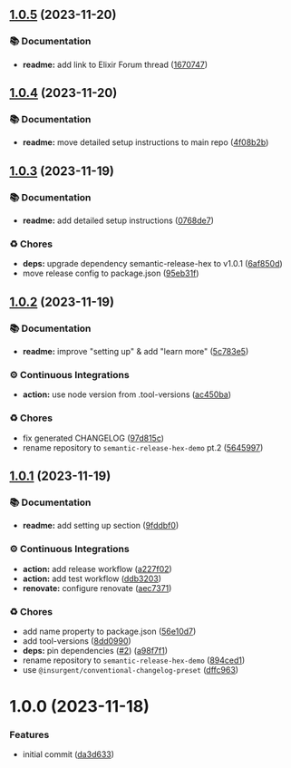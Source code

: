 ## [1.0.5](https://github.com/sheerlox/semantic-release-hex-demo/compare/v1.0.4...v1.0.5) (2023-11-20)


### 📚 Documentation

* **readme:** add link to Elixir Forum thread ([1670747](https://github.com/sheerlox/semantic-release-hex-demo/commit/1670747e3afead412a7602941a5431b62d28000f))

## [1.0.4](https://github.com/sheerlox/semantic-release-hex-demo/compare/v1.0.3...v1.0.4) (2023-11-20)


### 📚 Documentation

* **readme:** move detailed setup instructions to main repo ([4f08b2b](https://github.com/sheerlox/semantic-release-hex-demo/commit/4f08b2beb74621cd137803e6ea4dfec456a39ca3))

## [1.0.3](https://github.com/sheerlox/semantic-release-hex-demo/compare/v1.0.2...v1.0.3) (2023-11-19)


### 📚 Documentation

* **readme:** add detailed setup instructions ([0768de7](https://github.com/sheerlox/semantic-release-hex-demo/commit/0768de778a5616f7b61043d304a1228b80664fd5))


### ♻️ Chores

* **deps:** upgrade dependency semantic-release-hex to v1.0.1 ([6af850d](https://github.com/sheerlox/semantic-release-hex-demo/commit/6af850d3b2ba994ecf31b3bef011077d5a5a0bcb))
* move release config to package.json ([95eb31f](https://github.com/sheerlox/semantic-release-hex-demo/commit/95eb31f100f1ef85d072b0433b93bad0a7c0bde4))

## [1.0.2](https://github.com/sheerlox/semantic-release-hex-demo/compare/v1.0.1...v1.0.2) (2023-11-19)


### 📚 Documentation

* **readme:** improve "setting up" & add "learn more" ([5c783e5](https://github.com/sheerlox/semantic-release-hex-demo/commit/5c783e5c3cea0b8e4728e1be8fab816fe71d3a2d))


### ⚙️ Continuous Integrations

* **action:** use node version from .tool-versions ([ac450ba](https://github.com/sheerlox/semantic-release-hex-demo/commit/ac450ba838d02a5c9fb58b33651dfeb32469e703))


### ♻️ Chores

* fix generated CHANGELOG ([97d815c](https://github.com/sheerlox/semantic-release-hex-demo/commit/97d815ca47de574b1317d17edbef57451402b40a))
* rename repository to `semantic-release-hex-demo` pt.2 ([5645997](https://github.com/sheerlox/semantic-release-hex-demo/commit/56459971fbd4141838ec2dcf39efa44122b5fa5d))

## [1.0.1](https://github.com/sheerlox/semantic-release-hex-demo/compare/v1.0.0...v1.0.1) (2023-11-19)

### 📚 Documentation

- **readme:** add setting up section ([9fddbf0](https://github.com/sheerlox/semantic-release-hex-demo/commit/9fddbf09ec5d6b19e91eb469dd94f8ddf5c4e53a))

### ⚙️ Continuous Integrations

- **action:** add release workflow ([a227f02](https://github.com/sheerlox/semantic-release-hex-demo/commit/a227f023d7ea38015abb1b92a1af79bc372d5ee7))
- **action:** add test workflow ([ddb3203](https://github.com/sheerlox/semantic-release-hex-demo/commit/ddb3203f5e3308fdeba6c364e0ab942787d8d26c))
- **renovate:** configure renovate ([aec7371](https://github.com/sheerlox/semantic-release-hex-demo/commit/aec73715610f1a06fee3d056fa6792653ac3b781))

### ♻️ Chores

- add name property to package.json ([56e10d7](https://github.com/sheerlox/semantic-release-hex-demo/commit/56e10d77378e6fc4d8e934c9963b733e6e038d88))
- add tool-versions ([8dd0990](https://github.com/sheerlox/semantic-release-hex-demo/commit/8dd0990c67fed73180643525dd3cabf278c2c9bb))
- **deps:** pin dependencies ([#2](https://github.com/sheerlox/semantic-release-hex-demo/issues/2)) ([a98f7f1](https://github.com/sheerlox/semantic-release-hex-demo/commit/a98f7f189060ef1c740c68591bafdb18a68c3663))
- rename repository to `semantic-release-hex-demo` ([894ced1](https://github.com/sheerlox/semantic-release-hex-demo/commit/894ced17f96bfc6a01e21957683586d7080935e4))
- use `@insurgent/conventional-changelog-preset` ([dffc963](https://github.com/sheerlox/semantic-release-hex-demo/commit/dffc963af48b296dc5c81d02cef2b00832aec218))

# 1.0.0 (2023-11-18)

### Features

- initial commit ([da3d633](https://github.com/sheerlox/semantic-release-hex-demo/commit/da3d6335cb8d7ad137c489ff9726dcd68775e3bf))
